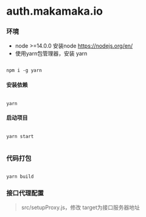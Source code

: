 # auth.makamaka.io



### 环境

* node >=14.0.0 安装node https://nodejs.org/en/
* 使用yarn包管理器，安装 yarn

```shell

npm i -g yarn

```

#### 安装依赖
```shell

yarn

```


#### 启动项目

```shell

yarn start


```

### 代码打包

```shell

yarn build

```

### 接口代理配置

> src/setupProxy.js，修改 target为接口服务器地址
> 

